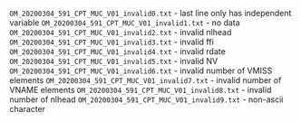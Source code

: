 `OM_20200304_591_CPT_MUC_V01_invalid0.txt` - last line only has independent variable
`OM_20200304_591_CPT_MUC_V01_invalid1.txt` - no data
`OM_20200304_591_CPT_MUC_V01_invalid2.txt` - invalid nlhead
`OM_20200304_591_CPT_MUC_V01_invalid3.txt` - invalid ffi
`OM_20200304_591_CPT_MUC_V01_invalid4.txt` - invalid rdate
`OM_20200304_591_CPT_MUC_V01_invalid5.txt` - invalid NV
`OM_20200304_591_CPT_MUC_V01_invalid6.txt` - invalid number of VMISS elements
`OM_20200304_591_CPT_MUC_V01_invalid7.txt` - invalid number of VNAME elements
`OM_20200304_591_CPT_MUC_V01_invalid8.txt` - invalid number of nlhead
`OM_20200304_591_CPT_MUC_V01_invalid9.txt` - non-ascii character
